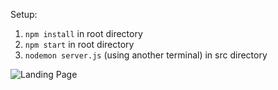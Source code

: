 Setup:
1. `npm install` in root directory
2. `npm start` in root directory
3. `nodemon server.js` (using another terminal) in src directory

![Landing Page](https://user-images.githubusercontent.com/18160144/63056225-76463900-be9c-11e9-8739-066311174cfc.JPG)
